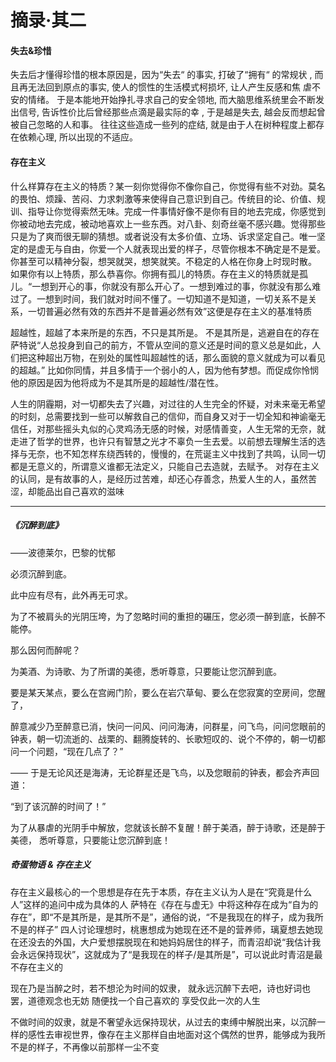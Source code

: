 # 摘录·其二




#### 失去&珍惜

失去后才懂得珍惜的根本原因是，因为“失去“ 的事实, 打破了“拥有“ 的常规状 , 而且再无法回到原点的事实, 使人的惯性的生活模式柯损坏, 让人产生反感和焦
虐不安的情绪。
于是本能地开始挣扎寻求自己的安全领地, 而大脑思维系统里会不断发出信号, 告诉性价比后曾经那些点滴是最实际的幸 , 于是越是失去, 越会反而想起曾被自己忽略的人和事。
往往这些造成一些列的症结, 就是由于人在树种程度上都存在依赖心理, 所以出现的不适应。

#### 存在主义

什么样算存在主义的特质？某一刻你觉得你不像你自己，你觉得有些不对劲。莫名的畏怕、烦躁、苦闷、力求刺激等来使得自己意识到自己。传统目的论、价值、规训、指导让你觉得索然无味。完成一件事情好像不是你有目的地去完成，你感觉到你被动地去完成，被动地喜欢上一些东西。对八卦、刻奇丝毫不感兴趣。觉得那些只是为了爽而很无聊的猜想。或者说没有太多价值、立场、诉求坚定自己。唯一坚定的是虚无与自由，你爱一个人就表现出爱的样子，尽管你根本不确定是不是爱。你甚至可以精神分裂，想哭就哭，想笑就笑。不稳定的人格在你身上时现时散。
如果你有以上特质，那么恭喜你。你拥有孤儿的特质。存在主义的特质就是孤儿。“一想到开心的事，你就没有那么开心了。一想到难过的事，你就没有那么难过了。一想到时间，我们就对时间不懂了。一切知道不是知道，一切关系不是关系，一切普遍必然有效的东西并不是普遍必然有效”这便是存在主义的基准特质


超越性，超越了本来所是的东西，不只是其所是。
不是其所是，逃避自在的存在
萨特说“人总投身到自己的前方，不管从空间的意义还是时间的意义总是如此，人们把这种超出万物，在别处的属性叫超越性的话，那么面貌的意义就成为可以看见的超越。”
比如你同情，并且多情于一个弱小的人，因为他有梦想。而促成你怜悯他的原因是因为他将成为不是其所是的超越性/潜在性。

人生的阴霾期，对一切都失去了兴趣，对过往的人生完全的怀疑，对未来毫无希望的时刻，总需要找到一些可以解救自己的信仰，而自身又对于一切全知和神谕毫无信任，对那些摇头丸似的心灵鸡汤无感的时候，对感情善变，人生无常的无奈，就走进了哲学的世界，也许只有智慧之光才不辜负一生去爱。以前想去理解生活的选择与无奈，也不知怎样东绕西转的，慢慢的，在荒诞主义中找到了共鸣，认同一切都是无意义的，所谓意义谁都无法定义，只能自己去造就，去赋予。
对存在主义的认同，是有故事的人，是经历过苦难，却还心存善念，热爱人生的人，虽然苦涩，却能品出自己喜欢的滋味

---
##### 《沉醉到底》
——波德莱尔，巴黎的忧郁

必须沉醉到底。

此中应有尽有，此外再无可求。

为了不被肩头的光阴压垮，为了忽略时间的重担的碾压，您必须一醉到底，长醉不能停。

那么因何而醉呢？ 

为美酒、为诗歌、为了所谓的美德，悉听尊意，只要能让您沉醉到底。

要是某天某点，要么在宫阙门阶，要么在岩穴草甸、要么在您寂寞的空房间，您醒了，

醉意减少乃至醉意已消，快问一问风、问问海涛，问群星，问飞鸟，问问您眼前的钟表，朝一切流逝的、战栗的、翻腾旋转的、长歌短叹的、说个不停的，朝一切都问一个问题，“现在几点了？”

—— 于是无论风还是海涛，无论群星还是飞鸟，以及您眼前的钟表，都会齐声回道：

“到了该沉醉的时间了！”

为了从暴虐的光阴手中解放，您就该长醉不复醒！醉于美酒，醉于诗歌，还是醉于美德， 悉听尊意，只要能让您沉醉到底！



##### 奇蛋物语 & 存在主义
存在主义最核心的一个思想是存在先于本质，存在主义认为人是在“究竟是什么人”这样的追问中成为具体的人
萨特在《存在与虚无》中将这种存在成为“自为的存在”，即“不是其所是，是其所不是”，通俗的说，“不是我现在的样子，成为我所不是的样子”
四人讨论理想时，桃惠想成为她现在还不是的营养师，璃夏想去她现在还没去的外国，大户爱想摆脱现在和她妈妈居住的样子，而青沼却说“我估计我会永远保持现状”，这就成为了“是我现在的样子/是其所是”，可以说此时青沼是最不存在主义的

现在乃是当醉之时，若不想沦为时间的奴隶，
就永远沉醉下去吧，诗也好词也罢，道德观念也无妨
随便找一个自己喜欢的
享受仅此一次的人生

不做时间的奴隶，就是不奢望永远保持现状，从过去的束缚中解脱出来，以沉醉一样的感性去审视世界，像存在主义那样自由地面对这个偶然的世界，能够成为我所不是的样子，不再像以前那样一尘不变


